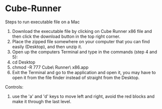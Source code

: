 # Cube-Runner

Steps to run executable file on a Mac
1. Download the executable file by clicking on Cube Runner x86 file and then click the download button in the top right corner.
2. Place the zipped file somewhere on your computer that you can find easily (Desktop), and then unzip it.
3. Open up the computers Terminal and type in the commands (step 4 and 5):
4. cd Desktop
5. chmod -R 777 Cube\ Runner\ x86.app
6. Exit the Terminal and go to the application and open it, you may have to open it from the file finder instead of straight from the Desktop.

Controls:
1. use the 'a' and 'd' keys to move left and right, avoid the red blocks and make it through the last level.
